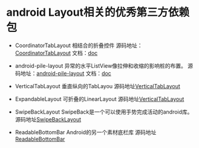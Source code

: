 # android Layout相关的优秀第三方依赖包

* CoordinatorTabLayout 相结合的折叠控件 
源码地址：[CoordinatorTabLayout](https://github.com/hugeterry/CoordinatorTabLayout) 文档：[doc](https://github.com/hugeterry/CoordinatorTabLayout/blob/master/README.md)

* android-pile-layout 异常的水平ListView像拉伸和收缩的影响桩的布置。
源码地址：[android-pile-layout](https://github.com/xmuSistone/android-pile-layout) 文档：[doc](https://github.com/xmuSistone/android-pile-layout/blob/master/README.md)
 
* VerticalTabLayout 垂直纵向的TabLayou
源码地址[VerticalTabLayout](https://github.com/qstumn/VerticalTabLayout)

* ExpandableLayout 可折叠的LinearLayout
源码地址[VerticalTabLayout](https://github.com/iammert/ExpandableLayout)

* SwipeBackLayout SwipeBack是一个可以使用手势完成活动的android库。
源码地址[SwipeBackLayout](https://github.com/gongwen/SwipeBackLayout)

* ReadableBottomBar Android的另一个素材底栏库
源码地址[ReadableBottomBar](https://github.com/iammert/ReadableBottomBar)
